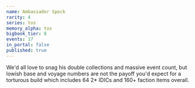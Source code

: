 ```yaml
---
name: Ambassador Spock
rarity: 4
series: tos
memory_alpha: tos
bigbook_tier: 8
events: 17
in_portal: false
published: true
---
```


We'd all love to snag his double collections and massive event count, but lowish base and voyage numbers are not the payoff you'd expect for a torturous build which includes 64 2* IDICs and 160+ faction items overall.
